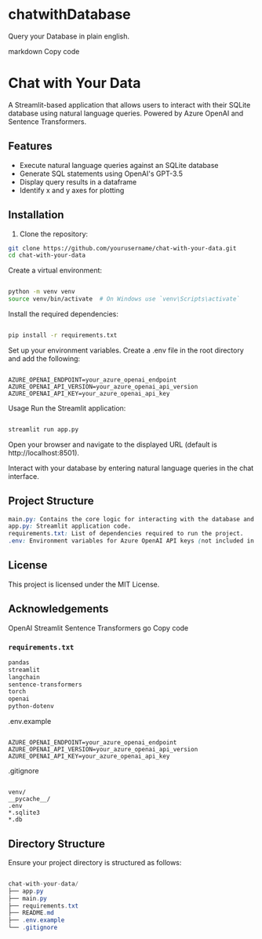 # chatwithDatabase
Query your Database in plain english.


markdown
Copy code
# Chat with Your Data

A Streamlit-based application that allows users to interact with their SQLite database using natural language queries. Powered by Azure OpenAI and Sentence Transformers.

## Features

- Execute natural language queries against an SQLite database
- Generate SQL statements using OpenAI's GPT-3.5
- Display query results in a dataframe
- Identify x and y axes for plotting

## Installation

1. Clone the repository:

```sh
git clone https://github.com/yourusername/chat-with-your-data.git
cd chat-with-your-data
```
Create a virtual environment:
```sh

python -m venv venv
source venv/bin/activate  # On Windows use `venv\Scripts\activate`
```
Install the required dependencies:
```sh

pip install -r requirements.txt

```
Set up your environment variables. Create a .env file in the root directory and add the following:
```dotenv

AZURE_OPENAI_ENDPOINT=your_azure_openai_endpoint
AZURE_OPENAI_API_VERSION=your_azure_openai_api_version
AZURE_OPENAI_API_KEY=your_azure_openai_api_key
```

Usage
Run the Streamlit application:
```sh

streamlit run app.py
```
Open your browser and navigate to the displayed URL (default is http://localhost:8501).

Interact with your database by entering natural language queries in the chat interface.

## Project Structure
```css
main.py: Contains the core logic for interacting with the database and generating SQL queries using OpenAI.
app.py: Streamlit application code.
requirements.txt: List of dependencies required to run the project.
.env: Environment variables for Azure OpenAI API keys (not included in the repository for security reasons).
```

## License
This project is licensed under the MIT License.

## Acknowledgements
OpenAI
Streamlit
Sentence Transformers
go
Copy code

### `requirements.txt`

```txt
pandas
streamlit
langchain
sentence-transformers
torch
openai
python-dotenv
```

.env.example
```dotenv

AZURE_OPENAI_ENDPOINT=your_azure_openai_endpoint
AZURE_OPENAI_API_VERSION=your_azure_openai_api_version
AZURE_OPENAI_API_KEY=your_azure_openai_api_key
```

.gitignore
```gitignore

venv/
__pycache__/
.env
*.sqlite3
*.db
```

## Directory Structure
Ensure your project directory is structured as follows:

```csharp

chat-with-your-data/
├── app.py
├── main.py
├── requirements.txt
├── README.md
├── .env.example
└── .gitignore
